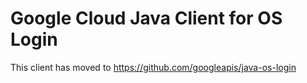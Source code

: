 # Google Cloud Java Client for OS Login

This client has moved to https://github.com/googleapis/java-os-login